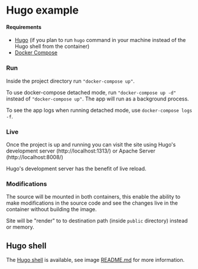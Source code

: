 # Hugo example

#### Requirements
- [Hugo](https://gohugo.io/) (if you plan to run `hugo` command in your machine instead of the Hugo shell from the container)
- [Docker Compose](https://docs.docker.com/compose/)

### Run

Inside the project directory run `"docker-compose up"`.

To use docker-compose detached mode, run `"docker-compose up -d"` instead of `"docker-compose up"`. The app will run as a background process. 

To see the app logs when running detached mode, use `docker-compose logs -f`.

### Live 

Once the project is up and running you can visit the site using Hugo's development server (http://localhost:1313/) or Apache Server (http://localhost:8008/)

Hugo's development server has the benefit of live reload.

### Modifications

The source will be mounted in both containers, this enable the ability to make modifications in the source code and see the changes live in the container without building the image.

Site will be "render" to to destination path (inside `public` directory) instead or memory.
## Hugo shell

The [Hugo shell](https://hub.docker.com/r/klakegg/hugo/) is available, see image [README.md](https://github.com/klakegg/docker-hugo) for more information.
